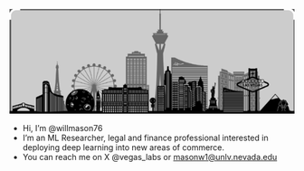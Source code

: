 ![Banner](skyline.png)

- Hi, I’m @willmason76
- I’m an ML Researcher, legal and finance professional interested in deploying deep learning into new areas of commerce.
- You can reach me on X @vegas_labs or masonw1@unlv.nevada.edu
